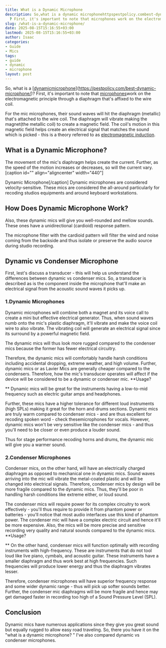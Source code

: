 ```yaml
---
title: What is a Dynamic Microphone
description: So,what is a dynamic microphonehttpspestpolicy.combest-dynamic-microphone
  ? First, it's important to note that microphones work on the electromagnetic...
slug: /what-is-a-dynamic-microphone/
date: 2025-08-15T15:16:55+03:00
lastmod: 2025-08-15T15:16:55+03:00
author: Isaac
categories:
- Guide
- Mics
tags:
- guide
- dynamic
- microphone
layout: post
---
```

So, what is a [[dynamic](https://pestpolicy.com/best-dynamic-microphone-for-podcasting/)[microphone](https://pestpolicy.com/best-dynamic-microphone-for-streaming/)](https://pestpolicy.com/best-dynamic-microphone/)? First, it's important to note that [microphones](https://pestpolicy.com/types-of-microphones/)work on the electromagnetic principle through a diaphragm that's affixed to the wire coil.

For the mic microphones, their sound waves will hit the diaphragm (metallic) that's attached to the wire coil. The diaphragm will vibrate making the magnet(the metallic coil) to create a magnetic field. The coil's motion in this magnetic field helps create an electrical signal that matches the sound which is picked - this is a theory referred to as [electromagnetic induction](https://www.bbc.co.uk/bitesize/guides/z8c7pbk/revision/4).

##  What is a Dynamic Microphone?

The movement of the mic's diaphragm helps create the current. Further, as the speed of the motion increases or decreases, so will the current vary. [caption id="" align="aligncenter" width="440"]

Dynamic Microphone[/caption] Dynamic microphones are considered velocity-sensitive. These mics are considered the all-around particularly for recoding studios equipments and around keyboard workstations.

##  How Does Dynamic Microphone Work?

Also, these dynamic mics will give you well-rounded and mellow sounds. These ones have a unidirectional (cardioid) response pattern.

The microphone filter with the cardioid pattern will filter the wind and noise coming from the backside and thus isolate or preserve the audio source during studio recording.

##  Dynamic vs Condenser Microphone

First, lest's discuss a transducer - this will help us understand the differences between dynamic vs condenser mics. So, a transducer is described as is the component inside the microphone that'll make an electrical signal from the acoustic sound waves it picks up.

###  1.Dynamic Microphones

Dynamic microphones will combine both a magnet and its voice call to create a mini but effective electrical generator. Thus, when sound waves numb onto the mic's plastic diaphragm, it'll vibrate and make the voice coil wire to also vibrate. The vibrating coil will generate an electrical signal since its surround by a powerful magnetic field.

The dynamic mics will thus look more rugged compared to the condenser mics because the former has fewer electrical circuitry.

Therefore, the dynamic mics will comfortably handle harsh conditions including accidental dropping, extreme weather, and high volume. Further, dynamic mics or as Lavier Mics are generally cheaper compared to the condensers. Therefore, how the mic's transducer operates will affect if the device will be considered to be a dynamic or condenser mic. **Usage?

** Dynamic mics will be great for the instruments having a low-to-mid frequency such as electric guitar amps and headphones.

Further, these mics have a higher tolerance for different loud instruments (high SPLs) making it great for the horn and drums sections. Dynamic mics are truly warm compared to condenser mics - and are thus excellent for recoding spoken word - check thesemicrophones for vocals. However, dynamic mics won't be very sensitive like the condenser mics - and thus you'll need to be closer or even produce a louder sound.

Thus for stage performance recoding horns and drums, the dynamic mic will give you a warmer sound.

###  2.Condenser Microphones

Condenser mics, on the other hand, will have an electrically charged diaphragm as opposed to mechanical one in dynamic mics. Sound waves arriving into the mic will vibrate the metal-coated plastic and will be changed into electrical signals. Therefore, condenser mics by design will be more fragile compared to the dynamic mics. Thus, they'll be poor in handling harsh conditions like extreme either, or loud sound.

The condenser mics will require power for its complex circuitry to work effectively - you'll thus require to provide it from phantom power or batteries - you'll notice that most audio interfaces use this kind of phantom power. The condenser mic will have a complex electric circuit and hence it'll be more expensive. Also, the mics will be more precise and sensitive recording very quality and natural sounds compared to the dynamic mics. **Usage?

** On the other hand, condenser mics will function optimally with recording instruments with high-frequency. These are instruments that do not tool loud like live piano, cymbals, and acoustic guitar. These instruments have a smaller diaphragm and thus work best at high frequencies. Such frequencies will produce lower energy and thus the diaphragm vibrates lesser.

Therefore, condenser microphones will have superior frequency response and some wider dynamic range - thus will pick up softer sounds better. Further, the condenser mic diaphragms will be more fragile and hence may get damaged faster in recording too high of a Sound Pressure Level (SPL).

##  Conclusion

Dynamic mics have numerous applications since they give you great sound but equally rugged to allow easy road traveling. So, there you have it on the "what is a dynamic microphone? " I've also compared dynamic vs condenser microphones.
